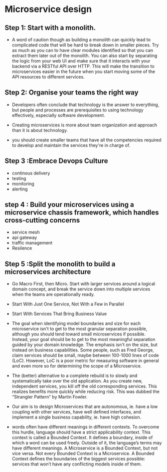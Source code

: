# Microservice design

## Step 1: Start with a monolith. <br>

* A word of caution though as building a monolith can quickly lead to complicated code that will be hard to break down in smaller pieces. Try as much as you can to have clear modules identified so that you can extract them later out of the monolith. You can also start by separating the logic from your web UI and make sure that it interacts with your backend via a RESTful API over HTTP. This will make the transition to microservices easier in the future when you start moving some of the API resources to different services.

## Step 2: Organise your teams the right way

* Developers often conclude that technology is the answer to everything, but people and processes are prerequisites to using technology effectively, especially software development.

* Creating microservices is more about team organization and approach than it is about technology.

* you should create smaller teams that have all the competencies required to develop and maintain the services they're in charge of. 

## Step 3 :Embrace Devops Culture 

* continous delivery
* testing
* monitoring
* alerting

## step 4 : Build your microservices using a microservice chassis framework, which handles cross-cutting concerns

* service mesh
* api gateway
* traffic management
* Resilence

## Step 5 :Split the monolith to build a microservices architecture

* Go Macro First, then Micro. Start with larger services around a logical domain concept, and break the service down into multiple services when the teams are operationally ready.

* Start With Just One Service, Not With a Few in Parallel

* Start With Services That Bring Business Value

* The goal when identifying model boundaries and size for each microservice isn't to get to the most granular separation possible, although you should tend toward small microservices if possible. Instead, your goal should be to get to the most meaningful separation guided by your domain knowledge. The emphasis isn't on the size, but instead on business capabilities. 
Some people, such as Fred George, claim services should be small, maybe between 100-1000 lines of code (LoC). However, LoC is a poor metric for measuring software in general and even more so for determining the scope of a Microservice. 

* The (better) alternative to a complete rebuild is to slowly and systematically take over the old application. As you create new, independent services, you 
kill off the old corresponding services. This realizes benefits more quickly while reducing risk. This was dubbed the “Strangler Pattern” by Martin Fowler. 

* Our aim is to design Microservices that are autonomous, ie. have a low coupling with other services, have well defined interfaces, and implement a single business capability, ie. have high cohesion.

* words often have different meanings in different contexts. To overcome this hurdle, language should have a strict applicability context. This context is called a Bounded Context. It defines a boundary, inside of which a word can be used freely. Outside of it, the language’s terms may have different meanings.
A Microservice is a Bounded Context, but not vice versa. Not every Bounded Context is a Microservice. A Bounded Context defines the boundaries of the biggest services possible: services that won’t have any conflicting models inside of them.


